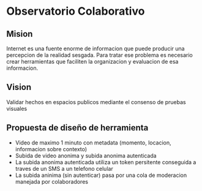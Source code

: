 # Observatorio Colaborativo

## Mision
Internet es una fuente enorme de informacion que puede producir una percepcion de la realidad sesgada. Para tratar ese problema es necesario crear herramientas que faciliten la organizacion y evaluacion de esa informacion.

## Vision
Validar hechos en espacios publicos mediante el consenso de pruebas visuales

## Propuesta de diseño de herramienta

* Video de maximo 1 minuto con metadata (momento, locacion, informacion sobre contexto)
* Subida de video anonima y subida anonima autenticada
 * La subida anonima autenticada utiliza un token persitente conseguida a traves de un SMS a un telefono celular
 * La subida aninima (sin autenticar) pasa por una cola de moderacion manejada por colaboradores
